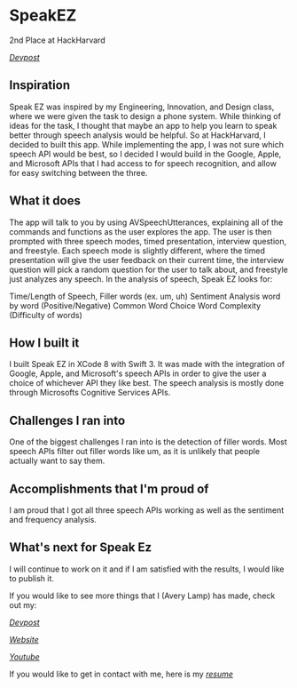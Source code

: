 # SpeakEZ

2nd Place at HackHarvard

[_Devpost_](https://devpost.com/software/speak-ez/)

## Inspiration

Speak EZ was inspired by my Engineering, Innovation, and Design class, where we were given the task to design a phone system.  While thinking of ideas for the task, I thought that maybe an app to help you learn to speak better through speech analysis would be helpful.  So at HackHarvard, I decided to built this app.  While implementing the app, I was not sure which speech API would be best, so I decided I would build in the Google, Apple, and Microsoft APIs that I had access to for speech recognition, and allow for easy switching between the three.

## What it does

The app will talk to you by using AVSpeechUtterances, explaining all of the commands and functions as the user explores the app.  The user is then prompted with three speech modes, timed presentation, interview question, and freestyle.  Each speech mode is slightly different, where the timed presentation will give the user feedback on their current time, the interview question will pick a random question for the user to talk about, and freestyle just analyzes any speech.  In the analysis of speech, Speak EZ looks for:

Time/Length of Speech,
Filler words (ex. um, uh)
Sentiment Analysis word by word (Positive/Negative)
Common Word Choice
Word Complexity (Difficulty of words)

## How I built it

I built Speak EZ in XCode 8 with Swift 3.  It was made with the integration of Google, Apple, and Microsoft's speech APIs in order to give the user a choice of whichever API they like best.  The speech analysis is mostly done through Microsofts Cognitive Services APIs.

## Challenges I ran into

One of the biggest challenges I ran into is the detection of filler words.  Most speech APIs filter out filler words like um, as it is unlikely that people actually want to say them.  

## Accomplishments that I'm proud of

I am proud that I got all three speech APIs working as well as the sentiment and frequency analysis.

## What's next for Speak Ez

I will continue to work on it and if I am satisfied with the results, I would like to publish it.


If you would like to see more things that I (Avery Lamp) has made, check out my:

[_Devpost_](http://devpost.com/averylamp)

[_Website_](http://averylamp.me)

[_Youtube_](https://www.youtube.com/playlist?list=PLyC3kmCiJ2x31ZLjuB7RogEvyamrkSOo9)

If you would like to get in contact with me, here is my [_resume_](http://averylamp.me/Resume.pdf)
